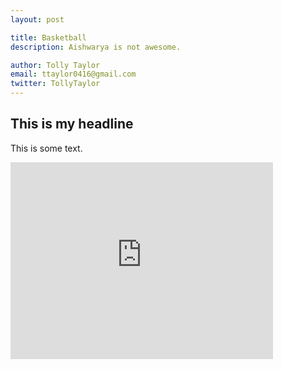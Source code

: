 ```yaml
---
layout: post

title: Basketball
description: Aishwarya is not awesome.

author: Tolly Taylor
email: ttaylor0416@gmail.com
twitter: TollyTaylor
---
```


## This is my headline

This is some text.

<iframe width="420" height="315" src="https://www.youtube.com/embed/_OBlgSz8sSM" frameborder="0" allowfullscreen></iframe>
